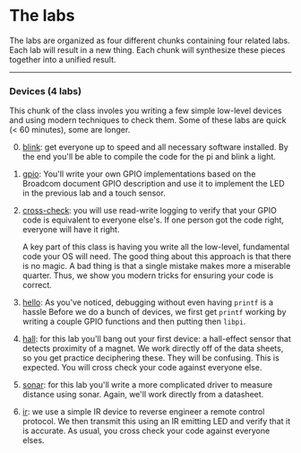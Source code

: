 # The labs

The labs are organized as four different chunks containing four related
labs.  Each lab will result in a new thing.  Each chunk will synthesize
these pieces together into a unified result.

------------------------------------------------------------------
### Devices (4 labs)

This chunk of the class involes you writing a few simple low-level
devices and using modern techniques to check them.  Some of these labs
are quick (< 60 minutes), some are longer.

  0. [blink](0-blink/): get everyone up to speed and all necessary
     software installed.  By the end you'll be able to compile the code
     for the pi and blink a light.

  1. [gpio](1-gpio/): You'll write your own
     GPIO implementations based on the Broadcom document GPIO description
     and use it to implement the LED in the previous lab and a touch
     sensor.

  2. [cross-check](2-cross-check/): you will use read-write logging
     to verify that your GPIO code is equivalent to everyone else's.
     If one person got the code right, everyone will have it right.

     A key part of this class is having you write all the low-level,
     fundamental code your OS will need.  The good thing about this
     approach is that there is no magic.  A bad thing is that a single
     mistake makes more a miserable quarter.  Thus, we show you modern
     tricks for ensuring your code is correct.

  2. [hello](2-hello/): As you've noticed, debugging without even having
     `printf` is a hassle   Before we do a bunch of devices, we first
     get `printf` working by writing a couple GPIO functions and then
     putting then `libpi`.

  3. [hall](3-hall-effect/):  for this lab you'll bang out your first
     device: a hall-effect sensor that detects proximity of a magnet.
     We work directly off of the data sheets, so you get practice
     deciphering these.    They will be confusing.  This is expected.
     You will cross check your code against everyone else.

  4. [sonar](4-sonar/): for this lab you'll write a more complicated
     driver to measure distance using sonar.  Again, we'll work directly
     from a datasheet.


  5. [ir](5-ir/): we use a simple IR device to reverse engineer a remote
     control protocol.    We then transmit this using an IR emitting LED
     and verify that it is accurate.  As usual, you cross check your code
     against everyone elses.
